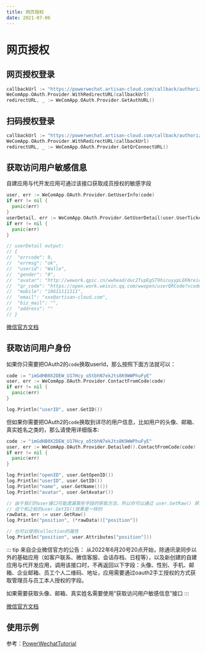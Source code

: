```yaml
---
title: 网页授权
date: 2021-07-06
---
```


# 网页授权

## 网页授权登录

``` go
callbackUrl := "https://powerwechat.artisan-cloud.com/callback/authorized/user"
WeComApp.OAuth.Provider.WithRedirectURL(callbackUrl)
redirectURL, _ := WeComApp.OAuth.Provider.GetAuthURL()
```



## 扫码授权登录

``` go
callbackUrl := "https://powerwechat.artisan-cloud.com/callback/authorized/user"
WeComApp.OAuth.Provider.WithRedirectURL(callbackUrl)
redirectURL, _ := WeComApp.OAuth.Provider.GetQrConnectURL()
```

## 获取访问用户敏感信息

自建应用与代开发应用可通过该接口获取成员授权的敏感字段

``` go
user, err := WeComApp.OAuth.Provider.GetUserInfo(code)
if err != nil {
  panic(err)
}
userDetail, err := WeComApp.OAuth.Provider.GetUserDetail(user.UserTicket)
if err != nil {
  panic(err)
}

// userDetail output:
// {
// 	"errcode": 0,
// 	"errmsg": "ok",
// 	"userid": "Walle",
// 	"gender": "0",
// 	"avatar": "http://wework.qpic.cn/wwhead/duc2TvpEgST9hicuyypLEKNreicYWfEwYNtUGkXicyzeH7dTLVyLBM52ULDFaic3nj5D8Ox597meRmA/0",
// 	"qr_code": "https://open.work.weixin.qq.com/wwopen/userQRCode?vcode=vc506f7b53734f5d32",
// 	"mobile": "18611111111",
// 	"email": "xxx@artisan-cloud.com",
// 	"biz_mail": "",
// 	"address": ""
// }
```


[微信官方文档](https://developer.work.weixin.qq.com/document/path/95833)

## 获取访问用户身份

如果你只需要把OAuth2的`code`换取userId，那么按照下面方法就可以：

``` go
code := "imGdHB0X2DEW_U17Hcy_o5tbhN7ekJts8K9WWPhuFyE"
user, err := WeComApp.OAuth.Provider.ContactFromCode(code)
if err != nil {
  panic(err)
}

log.Println("userID", user.GetID())
```

但如果你需要把OAuth2的`code`换取到详尽的用户信息，比如用户的头像、邮箱、真实姓名之类的，那么请使用详细版本:

``` go
code := "imGdHB0X2DEW_U17Hcy_o5tbhN7ekJts8K9WWPhuFyE"
user, err := WeComApp.OAuth.Provider.Detailed().ContactFromCode(code)
if err != nil {
  panic(err)
}

log.Println("openID", user.GetOpenID())
log.Println("userID", user.GetID())
log.Println("name", user.GetName()())
log.Println("avatar", user.GetAvatar())

// 由于我们的user接口可能遗漏某些字段的获取方法，所以你可以通过 user.GetRaw() 获取一个HashMap，
// 这个和之前的user.GetID()效果是一样的
rawData, err := user.GetRaw()
log.Println("position", (*rawData))["position"])

// 也可以使用collection的属性
log.Println("position", user.Attributes["position"]))

```

::: tip
来自企业微信官方的公告： 
从2022年6月20号20点开始，除通讯录同步以外的基础应用（如客户联系、微信客服、会话存档、日程等），以及新创建的自建应用与代开发应用，调用该接口时，不再返回以下字段：头像、性别、手机、邮箱、企业邮箱、员工个人二维码、地址，应用需要通过oauth2手工授权的方式获取管理员与员工本人授权的字段。

如果需要获取头像、邮箱、真实姓名需要使用“获取访问用户敏感信息”接口
:::

[微信官方文档](https://open.work.weixin.qq.com/api/doc/90000/90135/91437)



## 使用示例
 
参考：[PowerWechatTutorial](https://github.com/ArtisanCloud/PowerWechatTutorial/blob/master/controllers/wecom/oauth-controller.go)
